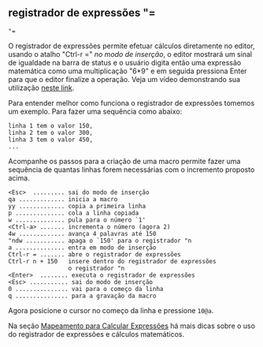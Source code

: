 registrador de expressões "=
-------------------------
```
"=
```
O registrador de expressões permite efetuar cálculos diretamente no editor,
usando o atalho "Ctrl-r =" *no modo de
inserção*, o editor mostrará um sinal de igualdade na barra de
status e o usuário digita então uma expressão matemática como uma
multiplicação "6\*9" e em seguida pressiona
Enter para que o editor finalize a operação. Veja um vídeo
demonstrando sua utilização [neste
link](http://vimeo.com/2967392).

Para entender melhor como funciona o registrador de expressões tomemos um
exemplo. Para fazer uma sequência como abaixo:
```
linha 1 tem o valor 150,
linha 2 tem o valor 300,
linha 3 tem o valor 450,
...
```
Acompanhe os passos para a criação de uma macro permite fazer uma
sequência de quantas linhas forem necessárias com o incremento proposto
acima.
```
<Esc>  ......... sai do modo de inserção
qa ............. inicia a macro
yy ............. copia a primeira linha
p .............. cola a linha copiada
w .............. pula para o número `1'
<Ctrl-a> ....... incrementa o número (agora 2)
4w ............. avança 4 palavras até 150
"ndw ........... apaga o `150' para o registrador "n
a .............. entra em modo de inserção
Ctrl-r = ....... abre o registrador de expressões
Ctrl-r n + 150   insere dentro do registrador de expressões
                 o registrador "n
<Enter>  ........ executa o registrador de expressões
<Esc> ........... sai do modo de inserção
0 ............... vai para o começo da linha
q ............... para a gravação da macro
```
Agora posicione o cursor no começo da linha e pressione `10@a`.

Na seção [Mapeamento para Calcular Expressões](../capitulo_12/mapeamento_para_calcular_expressoes.md) há mais dicas
sobre o uso do registrador de expressões e cálculos matemáticos.
